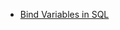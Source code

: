 * [Bind Variables in SQL](https://stackoverflow.com/questions/11209538/what-does-a-colon-mean-in-sql-syntax)